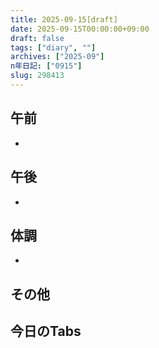 ```yaml
---
title: 2025-09-15[draft]
date: 2025-09-15T00:00:00+09:00
draft: false
tags: ["diary", ""]
archives: ["2025-09"]
n年日記: ["0915"]
slug: 298413
---
```

## 午前
- 
## 午後
- 
## 体調
- 
## その他
## 今日のTabs
